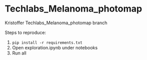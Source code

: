 # Techlabs_Melanoma_photomap
Kristoffer Techlabs_Melanoma_photomap branch

Steps to reproduce:  
1. ```pip install -r requirements.txt```
2. Open exploration.ipynb under notebooks
3. Run all

